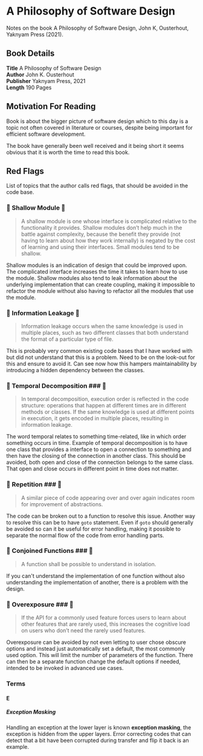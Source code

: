 # A Philosophy of Software Design

Notes on the book A Philosophy of Software Design, John K, Ousterhout, Yaknyam Press (2021).

## Book Details

**Title** A Philosophy of Software Design  
**Author** John K. Ousterhout  
**Publisher** Yaknyam Press, 2021  
**Length** 190 Pages  

## Motivation For Reading

Book is about the bigger picture of software design which to this day is a topic not often covered in literature or courses, despite being important for efficient software development. 

The book have generally been well received and it being short it seems obvious that it is worth the time to read this book.

## Red Flags

List of topics that the author calls red flags, that should be avoided in the code base.

### &#x1F6A9; Shallow Module &#x1F6A9;

> A shallow module is one whose interface is complicated relative to the functionality it provides. Shallow modules don’t help much in the battle against complexity, because the benefit they provide (not having to learn about how they work internally) is negated by the cost of learning and using their interfaces. Small modules tend to be shallow.

Shallow modules is an indication of design that could be improved upon. The complicated interface increases the time it takes to learn how to use the module. Shallow modules also tend to leak information about the underlying implementation that can create coupling, making it impossible to refactor the module without also having to refactor all the modules that use the module.

### &#x1F6A9; Information Leakage &#x1F6A9;

> Information leakage occurs when the same knowledge is used in multiple places, such as two different classes that both understand the format of a particular type of file.

This is probably very common existing code bases that I have worked with but did not understand that this is a problem. Need to be on the look-out for this and ensure to avoid it. Can see now how this hampers maintainability by introducing a hidden dependency between the classes.

### &#x1F6A9; Temporal Decomposition ### &#x1F6A9;

> In temporal decomposition, execution order is reflected in the code structure: operations that happen at different times are in different methods or classes. If the same knowledge is used at different points in execution, it gets encoded in multiple places, resulting in information leakage.

The word temporal relates to something time-related, like in which order something occurs in time. Example of temporal decomposition is to have one class that provides a interface to open a connection to something and then have the closing of the connection in another class. This should be avoided, both open and close of the connection belongs to the same class. That open and close occurs in different point in time does not matter.

### &#x1F6A9; Repetition ### &#x1F6A9;

> A similar piece of code appearing over and over again indicates room for improvement of abstractions.

The code can be broken out to a function to resolve this issue. Another way to resolve this can be to have `goto` statement. Even if `goto` should generally be avoided so can it be useful for error handling, making it possible to separate the normal flow of the code from error handling parts.

### &#x1F6A9; Conjoined Functions ### &#x1F6A9;

> A function shall be possible to understand in isolation.

If you can't understand the implementation of one function without also understanding the implementation of another, there is a problem with the design.

### &#x1F6A9; Overexposure ### &#x1F6A9;

> If the API for a commonly used feature forces users to learn about other
features that are rarely used, this increases the cognitive load on users who
don’t need the rarely used features.

Overexposure can be avoided by not even letting to user chose obscure options and instead just automatically set a default, the most commonly used option. This will limit the number of parameters of the function. There can then be a separate function change the default options if needed, intended to be invoked in advanced use cases.

### Terms

#### E

##### Exception Masking

Handling an exception at the lower layer is known **exception masking**, the exception is hidden from the upper layers. Error correcting codes that can detect that a bit have been corrupted during transfer and flip it back is an example.